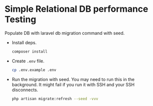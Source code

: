 # Simple Relational DB performance Testing

Populate DB with laravel db migration command with seed.

- Install deps.

    ```sh
    composer install
    ```

- Create `.env` file.

    ```sh
    cp .env.example .env
    ```

- Run the migration with seed. You may need to run this in the background. It might fail if you run it with SSH and your SSH disconnects.

    ```sh
    php artisan migrate:refresh --seed -vvv
    ```
